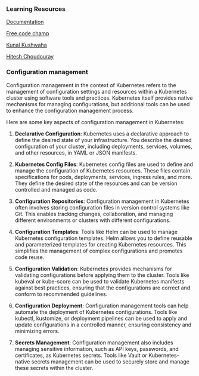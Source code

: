 ### <b>Learning Resources</b>

[Documentation](https://kubernetes.io/docs/home/)

[Free code champ]()

[Kunal Kushwaha](https://www.youtube.com/watch?v=KVBON1lA9N8&t=781s)

[Hitesh Choudouray]( )
### <b> Configuration management </b>
Configuration management in the context of Kubernetes refers to the management of configuration settings and resources within a Kubernetes cluster using software tools and practices. Kubernetes itself provides native mechanisms for managing configurations, but additional tools can be used to enhance the configuration management process.

Here are some key aspects of configuration management in Kubernetes:

1. **Declarative Configuration**: Kubernetes uses a declarative approach to define the desired state of your infrastructure. You describe the desired configuration of your cluster, including deployments, services, volumes, and other resources, in YAML or JSON manifests.

2. **Kubernetes Config Files**: Kubernetes config files are used to define and manage the configuration of Kubernetes resources. These files contain specifications for pods, deployments, services, ingress rules, and more. They define the desired state of the resources and can be version controlled and managed as code.

3. **Configuration Repositories**: Configuration management in Kubernetes often involves storing configuration files in version control systems like Git. This enables tracking changes, collaboration, and managing different environments or clusters with different configurations.

4. **Configuration Templates**: Tools like Helm can be used to manage Kubernetes configuration templates. Helm allows you to define reusable and parameterized templates for creating Kubernetes resources. This simplifies the management of complex configurations and promotes code reuse.

5. **Configuration Validation**: Kubernetes provides mechanisms for validating configurations before applying them to the cluster. Tools like kubeval or kube-score can be used to validate Kubernetes manifests against best practices, ensuring that the configurations are correct and conform to recommended guidelines.

6. **Configuration Deployment**: Configuration management tools can help automate the deployment of Kubernetes configurations. Tools like kubectl, kustomize, or deployment pipelines can be used to apply and update configurations in a controlled manner, ensuring consistency and minimizing errors.

7. **Secrets Management**: Configuration management also includes managing sensitive information, such as API keys, passwords, and certificates, as Kubernetes secrets. Tools like Vault or Kubernetes-native secrets management can be used to securely store and manage these secrets within the cluster.

